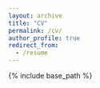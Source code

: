 ```yaml
---
layout: archive
title: "CV"
permalink: /cv/
author_profile: true
redirect_from:
  - /resume
---
```


{% include base_path %}

<object data="files/cv_example.pdf" width="1000" height="1000" type='application/pdf'></object>

